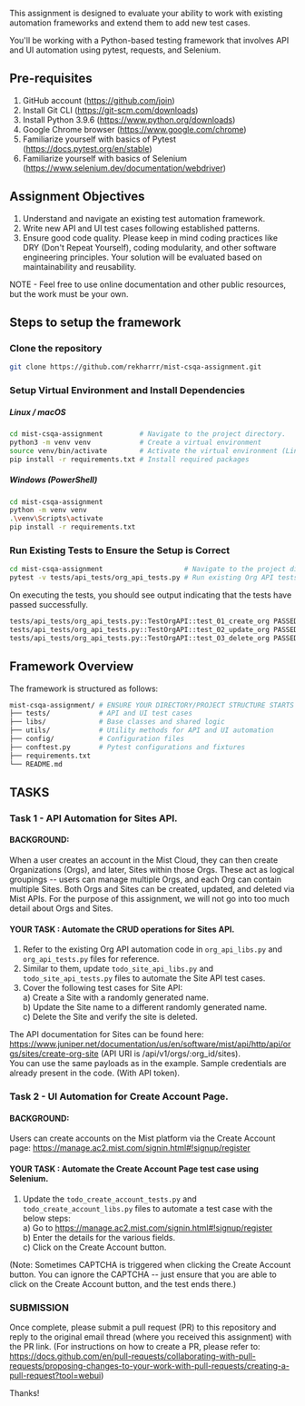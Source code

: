 This assignment is designed to evaluate your ability to work with existing automation frameworks 
and extend them to add new test cases. 

You'll be working with a Python-based testing framework that involves API and UI automation using
pytest, requests, and Selenium.

## Pre-requisites 
1. GitHub account (https://github.com/join)
2. Install Git CLI  (https://git-scm.com/downloads) 
3. Install Python 3.9.6 (https://www.python.org/downloads)
4. Google Chrome browser (https://www.google.com/chrome)
5. Familiarize yourself with basics of Pytest (https://docs.pytest.org/en/stable) 
6. Familiarize yourself with basics of Selenium (https://www.selenium.dev/documentation/webdriver)

## Assignment Objectives
1. Understand and navigate an existing test automation framework.
2. Write new API and UI test cases following established patterns. 
3. Ensure good code quality. Please keep in mind coding practices like DRY (Don't Repeat Yourself), coding modularity, and other software engineering principles.
Your solution will be evaluated based on maintainability and reusability.

NOTE - Feel free to use online documentation and other public resources, but the work must be your own.

## Steps to setup the framework 

### Clone the repository 
```sh
git clone https://github.com/rekharrr/mist-csqa-assignment.git
```

### Setup Virtual Environment and Install Dependencies

##### Linux / macOS
```sh
cd mist-csqa-assignment         # Navigate to the project directory. 
python3 -m venv venv            # Create a virtual environment
source venv/bin/activate        # Activate the virtual environment (Linux/macOS)
pip install -r requirements.txt # Install required packages
```

##### Windows (PowerShell)
```sh
cd mist-csqa-assignment
python -m venv venv
.\venv\Scripts\activate
pip install -r requirements.txt
```

### Run Existing Tests to Ensure the Setup is Correct
```sh
cd mist-csqa-assignment                    # Navigate to the project directory. 
pytest -v tests/api_tests/org_api_tests.py # Run existing Org API tests
```

On executing the tests, you should see output indicating that the tests have passed successfully.
```sh
tests/api_tests/org_api_tests.py::TestOrgAPI::test_01_create_org PASSED
tests/api_tests/org_api_tests.py::TestOrgAPI::test_02_update_org PASSED
tests/api_tests/org_api_tests.py::TestOrgAPI::test_03_delete_org PASSED
```

## Framework Overview
The framework is structured as follows:
```sh
mist-csqa-assignment/ # ENSURE YOUR DIRECTORY/PROJECT STRUCTURE STARTS HERE. ELSE YOU WILL GET IMPORT ERRORs. 
├── tests/            # API and UI test cases
├── libs/             # Base classes and shared logic
├── utils/            # Utility methods for API and UI automation
├── config/           # Configuration files
├── conftest.py       # Pytest configurations and fixtures
├── requirements.txt
└── README.md
```

## TASKS

### Task 1 - API Automation for Sites API. 

#### BACKGROUND:
When a user creates an account in the Mist Cloud, they can then create Organizations (Orgs), and later, Sites within those Orgs. 
These act as logical groupings -- users can manage multiple Orgs, and each Org can contain multiple Sites. 
Both Orgs and Sites can be created, updated, and deleted via Mist APIs. 
For the purpose of this assignment, we will not go into too much detail about Orgs and Sites. 

#### YOUR TASK : Automate the CRUD operations for Sites API.
1. Refer to the existing Org API automation code in `org_api_libs.py` and `org_api_tests.py` files for reference. 
2. Similar to them, update `todo_site_api_libs.py` and `todo_site_api_tests.py` files to automate the Site API test cases. 
3. Cover the following test cases for Site API: <br>
a) Create a Site with a randomly generated name. <br>
b) Update the Site name to a different randomly generated name. <br>
c) Delete the Site and verify the site is deleted. <br>

The API documentation for Sites can be found here: https://www.juniper.net/documentation/us/en/software/mist/api/http/api/orgs/sites/create-org-site (API URI is /api/v1/orgs/:org_id/sites). <br> 
You can use the same payloads as in the example. Sample credentials are already present in the code. (With API token). <br> 

### Task 2 - UI Automation for Create Account Page.

#### BACKGROUND:
Users can create accounts on the Mist platform via the Create Account page: https://manage.ac2.mist.com/signin.html#!signup/register 

#### YOUR TASK : Automate the Create Account Page test case using Selenium. <br>
1. Update the `todo_create_account_tests.py` and `todo_create_account_libs.py` files to automate a test case with the below steps: <br>
a) Go to https://manage.ac2.mist.com/signin.html#!signup/register <br>
b) Enter the details for the various fields. <br>
c) Click on the Create Account button. <br>

(Note: Sometimes CAPTCHA is triggered when clicking the Create Account button. You can ignore the CAPTCHA -- just ensure that you are able to click on the Create Account button, and the test ends there.) <br>

### SUBMISSION
Once complete, please submit a pull request (PR) to this repository and reply to the original email thread (where you received this assignment) with the PR link. 
(For instructions on how to create a PR, please refer to: https://docs.github.com/en/pull-requests/collaborating-with-pull-requests/proposing-changes-to-your-work-with-pull-requests/creating-a-pull-request?tool=webui)

Thanks! 
